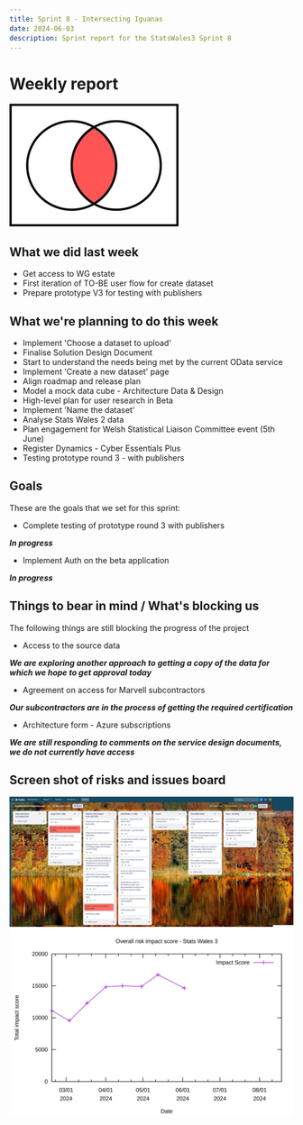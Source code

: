 ```yaml
---
title: Sprint 8 - Intersecting Iguanas 
date: 2024-06-03
description: Sprint report for the StatsWales3 Sprint 8
---
```


# Weekly report

![Intersecting Iguanas](venn.jpg)

## What we did last week

- Get access to WG estate
- First iteration of TO-BE user flow for create dataset
- Prepare prototype V3 for testing with publishers

## What we're planning to do this week

- Implement 'Choose a dataset to upload'
- Finalise Solution Design Document
- Start to understand the needs being met by the current OData service
- Implement 'Create a new dataset' page
- Align roadmap and release plan
- Model a mock data cube - Architecture Data & Design
- High-level plan for user research in Beta
- Implement 'Name the dataset'
- Analyse Stats Wales 2 data
- Plan engagement for Welsh Statistical Liaison Committee event (5th June)
- Register Dynamics - Cyber Essentials Plus
- Testing prototype round 3 - with publishers

## Goals

These are the goals that we set for this sprint:

- Complete testing of prototype round 3 with publishers

<span class="badge bg-info">_**In progress**_</span>

- Implement Auth on the beta application

<span class="badge bg-info">_**In progress**_</span>

## Things to bear in mind / What's blocking us

The following things are still blocking the progress of the project

- Access to the source data

 ***We are exploring another approach to getting a copy of the data for which we
 hope to get approval today***
- Agreement on access for Marvell subcontractors

***Our subcontractors are in the process of getting the required certification***
- Architecture form - Azure subscriptions

***We are still responding to comments on the service design documents, we do not
 currently have access***

## Screen shot of risks and issues board

![Screenshot of risks and issues board](risksAndIssues20240603.png)
![Overall risk impact score](riskImapact20240603.svg)
